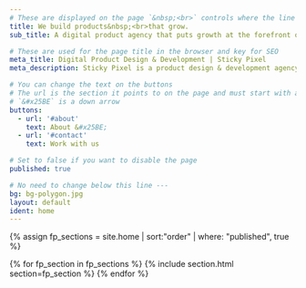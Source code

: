 ```yaml
---
# These are displayed on the page `&nbsp;<br>` controls where the line is broken on mobile / desktop
title: We build products&nbsp;<br>that grow.
sub_title: A digital product agency that puts growth at the forefront of everything we build.

# These are used for the page title in the browser and key for SEO
meta_title: Digital Product Design & Development | Sticky Pixel
meta_description: Sticky Pixel is a product design & development agency, we build products that grow.

# You can change the text on the buttons
# The url is the section it points to on the page and must start with a `#`
# `&#x25BE` is a down arrow
buttons:
  - url: '#about'
    text: About &#x25BE;
  - url: '#contact'
    text: Work with us

# Set to false if you want to disable the page
published: true

# No need to change below this line ---
bg: bg-polygon.jpg
layout: default
ident: home
---
```


{% assign fp_sections = site.home | sort:"order" | where: "published", true %}

{% for fp_section in fp_sections %}
{% include section.html section=fp_section %}
{% endfor %}
